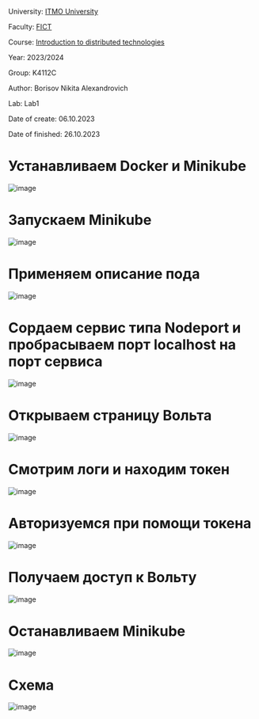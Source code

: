 University: [ITMO University](https://itmo.ru/ru/)

Faculty: [FICT](https://fict.itmo.ru)

Course: [Introduction to distributed technologies](https://github.com/itmo-ict-faculty/introduction-to-distributed-technologies)

Year: 2023/2024

Group: K4112C

Author: Borisov Nikita Alexandrovich

Lab: Lab1

Date of create: 06.10.2023

Date of finished: 26.10.2023

# Устанавливаем Docker и Minikube

![image](https://github.com/luka-mag1c/2023_2024-introduction_to_distributed_technologies-k4112c-borisov_n_a/assets/55001395/ad1e7b29-3d5f-43f5-8642-15b0b48ef263)

# Запускаем Minikube

![image](https://github.com/luka-mag1c/2023_2024-introduction_to_distributed_technologies-k4112c-borisov_n_a/assets/55001395/aaa7c8d1-9ded-4d5d-af62-3255be498656)

# Применяем описание пода
![image](https://github.com/luka-mag1c/2023_2024-introduction_to_distributed_technologies-k4112c-borisov_n_a/assets/55001395/a93bdef0-2dae-4fe2-9ceb-bf0141d0240a)

# Соpдаем сервис типа Nodeport и пробрасываем порт localhost на порт сервиса
![image](https://github.com/luka-mag1c/2023_2024-introduction_to_distributed_technologies-k4112c-borisov_n_a/assets/55001395/ade8344e-4eb5-4c4e-bd34-c701c2eb61b7)

# Открываем страницу Вольта
![image](https://github.com/luka-mag1c/2023_2024-introduction_to_distributed_technologies-k4112c-borisov_n_a/assets/55001395/2af1cb61-7679-47e7-90df-662fc73e2fd6)

# Смотрим логи и находим токен
![image](https://github.com/luka-mag1c/2023_2024-introduction_to_distributed_technologies-k4112c-borisov_n_a/assets/55001395/8c5c35ce-c14c-4762-a610-cfafc6786650)

# Авторизуемся при помощи токена
![image](https://github.com/luka-mag1c/2023_2024-introduction_to_distributed_technologies-k4112c-borisov_n_a/assets/55001395/30d62a5a-15ee-42f4-a33f-166d7b131a5a)

# Получаем доступ к Вольту
![image](https://github.com/luka-mag1c/2023_2024-introduction_to_distributed_technologies-k4112c-borisov_n_a/assets/55001395/7943181f-5dd0-48c1-8b22-1a8ce91d114e)

# Останавливаем Minikube
![image](https://github.com/luka-mag1c/2023_2024-introduction_to_distributed_technologies-k4112c-borisov_n_a/assets/55001395/06094933-02b0-46a0-a80c-94d336702f46)

# Схема
![image](https://github.com/luka-mag1c/2023_2024-introduction_to_distributed_technologies-k4112c-borisov_n_a/assets/55001395/0b4a836f-babf-403c-87bf-4ba7cd32da34)

